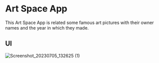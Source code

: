 # Art Space App

This Art Space App is related some famous art pictures with their owner names and the year in which they made.

## UI

![Screenshot_20230705_132625 (1)](https://github.com/offfahad/art-space-app/assets/19569802/269e1e11-e807-4d5a-896b-91d71d67dce8)

